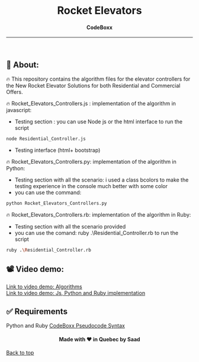 &#xa0;

  <!-- Saad Eddine FEKI -->
</div>

<h1 align="center">  Rocket Elevators</h1>

<!-- Status -->

<h4 align="center">
  CodeBoxx
</h4>

<hr>
<br>

## :dart: About:

🔥 This repository contains the algorithm files for the elevator controllers for the New Rocket Elevator Solutions for both Residential and Commercial Offers.

🔥 Rocket_Elevators_Controllers.js : implementation of the algorithm in javascript:

- Testing section : you can use Node js or the html interface to run the script

```sh
node Residential_Controller.js
```

- Testing interface (html+ bootstrap)

🔥 Rocket_Elevators_Controllers.py: implementation of the algorithm in Python:

- Testing section with all the scenario: i used a class bcolors to make the testing experience in the console much better with some color
- you can use the command:

```sh
python Rocket_Elevators_Controllers.py
```

🔥 Rocket_Elevators_Controllers.rb: implementation of the algorithm in Ruby:

- Testing section with all the scenario provided
- you can use the comand: ruby .\Residential_Controller.rb to run the script

```sh
ruby .\Residential_Controller.rb
```

## 📽️ Video demo:

<a href="https://youtu.be/OQV_e5cA7wc" target="_blank"> Link to video demo: Algorithms</a> </br>
<a href="https://youtu.be/OQV_e5cA7wc" target="_blank"> Link to video demo: Js, Python and Ruby implementation</a>

## :white_check_mark: Requirements

Python and Ruby
<a href="https://marketplace.visualstudio.com/items?itemName=CodeBoxx.pseudo-algo" target="_blank">CodeBoxx Pseudocode Syntax</a>

 <h4 align="center">
 Made with ❤️ in Quebec by Saad
</h4>
<a href="#top">Back to top</a>
